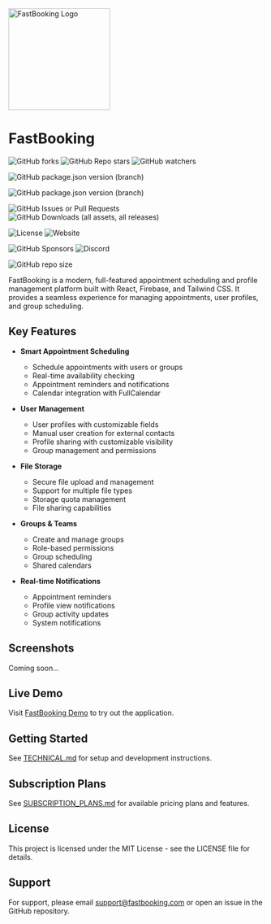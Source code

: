 <img src="https://fastbooking-e8b10.web.app/logo.png" alt="FastBooking Logo" width="200">

# FastBooking

![GitHub forks](https://img.shields.io/github/forks/stefanodenti/FastBooking)
![GitHub Repo stars](https://img.shields.io/github/stars/stefanodenti/FastBooking)
![GitHub watchers](https://img.shields.io/github/watchers/stefanodenti/FastBooking)

![GitHub package.json version (branch)](https://img.shields.io/github/package-json/v/stefanodenti/fastbooking/main)

![GitHub package.json version (branch)](https://img.shields.io/github/package-json/v/stefanodenti/fastbooking/dev)

![GitHub Issues or Pull Requests](https://img.shields.io/github/issues/stefanodenti/fastbooking)
![GitHub Downloads (all assets, all releases)](https://img.shields.io/github/downloads/stefanodenti/FastBooking/total)

![License](https://img.shields.io/github/license/stefanodenti/FastBooking)
![Website](https://img.shields.io/website?url=https%3A%2F%2Ffastbooking-e8b10.web.app%2F)

![GitHub Sponsors](https://img.shields.io/github/sponsors/stefanodenti)
![Discord](https://img.shields.io/discord/1338838246742032384)

![GitHub repo size](https://img.shields.io/github/repo-size/stefanodenti/FastBooking)

FastBooking is a modern, full-featured appointment scheduling and profile management platform built with React, Firebase, and Tailwind CSS. It provides a seamless experience for managing appointments, user profiles, and group scheduling.

## Key Features

- **Smart Appointment Scheduling**

  - Schedule appointments with users or groups
  - Real-time availability checking
  - Appointment reminders and notifications
  - Calendar integration with FullCalendar

- **User Management**

  - User profiles with customizable fields
  - Manual user creation for external contacts
  - Profile sharing with customizable visibility
  - Group management and permissions

- **File Storage**

  - Secure file upload and management
  - Support for multiple file types
  - Storage quota management
  - File sharing capabilities

- **Groups & Teams**

  - Create and manage groups
  - Role-based permissions
  - Group scheduling
  - Shared calendars

- **Real-time Notifications**
  - Appointment reminders
  - Profile view notifications
  - Group activity updates
  - System notifications

## Screenshots

Coming soon...

## Live Demo

Visit [FastBooking Demo](https://fastbooking-demo.netlify.app) to try out the application.

## Getting Started

See [TECHNICAL.md](./TECHNICAL.md) for setup and development instructions.

## Subscription Plans

See [SUBSCRIPTION_PLANS.md](./SUBSCRIPTION_PLANS.md) for available pricing plans and features.

## License

This project is licensed under the MIT License - see the LICENSE file for details.

## Support

For support, please email support@fastbooking.com or open an issue in the GitHub repository.

